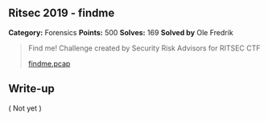 ## Ritsec 2019 - findme

**Category:** Forensics
**Points:** 500
**Solves:** 169
**Solved by** Ole Fredrik


>Find me! Challenge created by Security Risk Advisors for RITSEC CTF
>
>[findme.pcap](findme.pcap)

## Write-up

( Not yet )